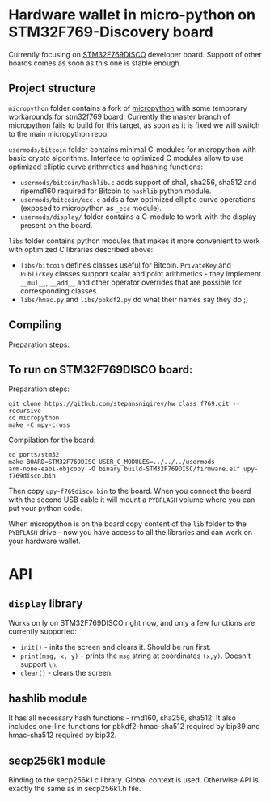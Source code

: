 # Hardware wallet in micro-python on STM32F769-Discovery board

Currently focusing on [STM32F769DISCO](https://www.st.com/en/evaluation-tools/32f769idiscovery.html) developer board. Support of other boards comes as soon as this one is stable enough.

## Project structure

`micropython` folder contains a fork of [micropython](http://micropython.org) with some temporary workarounds for stm32f769 board. Currently the master branch of micropython fails to build for this target, as soon as it is fixed we will switch to the main micropython repo.

`usermods/bitcoin` folder contains minimal C-modules for micropython with basic crypto algorithms. Interface to optimized C modules allow to use optimized elliptic curve arithmetics and hashing functions:
- `usermods/bitcoin/hashlib.c` adds support of sha1, sha256, sha512 and ripemd160 required for Bitcoin to `hashlib` python module.
- `usermods/bitcoin/ecc.c` adds a few optimized elliptic curve operations (exposed to micropython as `_ecc` module).
- `usermods/display/` folder contains a C-module to work with the display present on the board.

`libs` folder contains python modules that makes it more convenient to work with optimized C libraries described above:
- `libs/bitcoin` defines classes useful for Bitcoin. `PrivateKey` and `PublicKey` classes support scalar and point arithmetics - they implement `__mul__`, `__add__` and other operator overrides that are possible for corresponding classes.
- `libs/hmac.py` and `libs/pbkdf2.py` do what their names say they do ;)

## Compiling

Preparation steps:

## To run on STM32F769DISCO board:

Preparation steps:

```
git clone https://github.com/stepansnigirev/hw_class_f769.git --recursive
cd micropython
make -C mpy-cross
```

Compilation for the board:

```
cd ports/stm32
make BOARD=STM32F769DISC USER_C_MODULES=../../../usermods
arm-none-eabi-objcopy -O binary build-STM32F769DISC/firmware.elf upy-f769disco.bin
```

Then copy `upy-f769disco.bin` to the board. When you connect the board with the second USB cable it will mount a `PYBFLASH` volume where you can put your python code.

When micropython is on the board copy content of the `lib` folder to the `PYBFLASH` drive - now you have access to all the libraries and can work on your hardware wallet.

# API

## `display` library

Works on ly on STM32F769DISCO right now, and only a few functions are currently supported:
- `init()` - inits the screen and clears it. Should be run first.
- `print(msg, x, y)` - prints the `msg` string at coordinates `(x,y)`. Doesn't support `\n`.
- `clear()` - clears the screen.

## hashlib module

It has all necessary hash functions - rmd160, sha256, sha512. It also includes one-line functions for pbkdf2-hmac-sha512 required by bip39 and hmac-sha512 required by bip32.

## secp256k1 module

Binding to the secp256k1 c library. Global context is used. Otherwise API is exactly the same as in secp256k1.h file.
